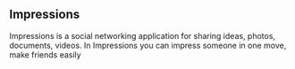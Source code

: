 ## Impressions
Impressions is a social networking application for sharing ideas, photos, documents, videos. In Impressions you can impress someone in one move, make friends easily
